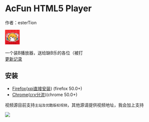 # AcFun HTML5 Player  
作者：esterTion  

![](src/icon.png)

一个装B播放器，送给缺B乐的各位（被打  
[更新记录](update_note.md)  

## 安装
- [Firefox](https://addons.mozilla.org/zh-CN/firefox/addon/acfun-html5-player-estertion/)([xpi直接安装](https://estertion.github.io/AcFun-HTML5-Player/signed.xpi)) (firefox 50.0+)
- [Chrome](https://chrome.google.com/webstore/detail/acfun-html5-player/onjihgccojkcmlmlbjmgkcnehdbpbhcf)([crx分流](https://estertion.github.io/AcFun-HTML5-Player/signed.crx))(chrome 50.0+)

视频源目前支持`主站及优酷版权视频`，其他源请提供视频地址，我会加上支持  

![](https://wx1.sinaimg.cn/large/763783e4gy1fls8d5tvghj20zk0m8ws8.jpg)
